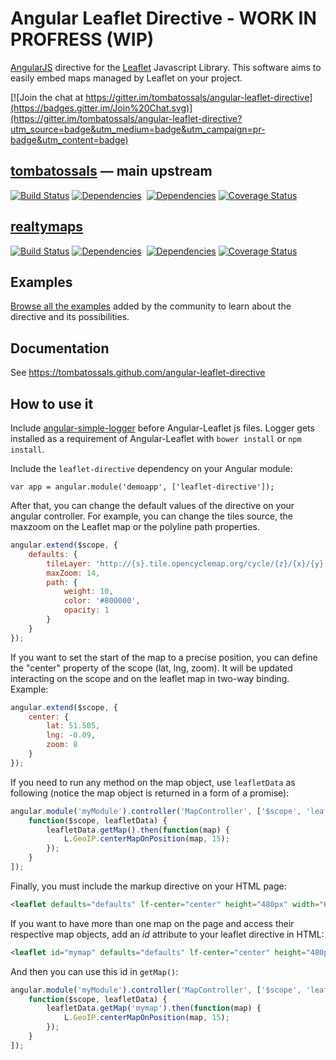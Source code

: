 # Angular Leaflet Directive - WORK IN PROFRESS (WIP)

[AngularJS](http://angularjs.org/) directive for the [Leaflet](http://www.leafletjs.com/) Javascript
Library. This software aims to easily embed maps managed by Leaflet on your project.

[![Join the chat at https://gitter.im/tombatossals/angular-leaflet-directive](https://badges.gitter.im/Join%20Chat.svg)](https://gitter.im/tombatossals/angular-leaflet-directive?utm_source=badge&utm_medium=badge&utm_campaign=pr-badge&utm_content=badge)

## [tombatossals](http://github.com/tombatossals/angular-leaflet-directive) — main upstream

[![Build Status](https://travis-ci.org/tombatossals/angular-leaflet-directive.png)](https://travis-ci.org/tombatossals/angular-leaflet-directive) [![Dependencies](https://david-dm.org/tombatossals/angular-leaflet-directive.svg)](https://david-dm.org/tombatossals/angular-leaflet-directive)&nbsp;
[![Dependencies](https://david-dm.org/tombatossals/angular-leaflet-directive/dev-status.svg)](https://david-dm.org/tombatossals/angular-leaflet-directive) [![Coverage
Status](https://coveralls.io/repos/tombatossals/angular-leaflet-directive/badge.png?branch=master)](http://tombatossals.github.io/angular-leaflet-directive/coverage/PhantomJS%201.9.7%20%28Linux%29/lcov-report/dist/angular-leaflet-directive.js.html)

## [realtymaps](http://github.com/realtymaps/angular-leaflet-directive)
[![Build Status](https://travis-ci.org/realtymaps/angular-leaflet-directive.png)](https://travis-ci.org/realtymaps/angular-leaflet-directive) [![Dependencies](https://david-dm.org/realtymaps/angular-leaflet-directive.svg)](https://david-dm.org/realtymaps/angular-leaflet-directive)&nbsp;
[![Dependencies](https://david-dm.org/realtymaps/angular-leaflet-directive/dev-status.svg)](https://david-dm.org/realtymaps/angular-leaflet-directive) [![Coverage
Status](https://coveralls.io/repos/realtymaps/angular-leaflet-directive/badge.png?branch=master)](http://realtymaps.github.io/angular-leaflet-directive/coverage/PhantomJS%201.9.7%20%28Linux%29/lcov-report/dist/angular-leaflet-directive.js.html)

## Examples

[Browse all the examples](http://tombatossals.github.io/angular-leaflet-directive/examples/0000-viewer.html) added by the community to learn about the directive and its possibilities.

## Documentation

See https://tombatossals.github.com/angular-leaflet-directive

## How to use it

Include [angular-simple-logger](https://github.com/nmccready/angular-simple-logger) before Angular-Leaflet js files. Logger gets installed as a requirement of Angular-Leaflet with `bower install` or `npm install`.

Include the `leaflet-directive` dependency on your Angular module:
```
var app = angular.module('demoapp', ['leaflet-directive']);
```

After that, you can change the default values of the directive on
your angular controller. For example, you can change the tiles source, the
maxzoom on the Leaflet map or the polyline path properties.

```javascript
angular.extend($scope, {
    defaults: {
        tileLayer: 'http://{s}.tile.opencyclemap.org/cycle/{z}/{x}/{y}.png',
        maxZoom: 14,
        path: {
            weight: 10,
            color: '#800000',
            opacity: 1
        }
    }
});
```

If you want to set the start of the map to a precise position, you can define
the "center" property of the scope (lat, lng, zoom). It will be updated
interacting on the scope and on the leaflet map in two-way binding. Example:
```javascript
angular.extend($scope, {
    center: {
        lat: 51.505,
        lng: -0.09,
        zoom: 8
    }
});
```

If you need to run any method on the map object, use `leafletData` as following (notice the map object is returned in a form of a promise):

```javascript
angular.module('myModule').controller('MapController', ['$scope', 'leafletData',
    function($scope, leafletData) {
        leafletData.getMap().then(function(map) {
            L.GeoIP.centerMapOnPosition(map, 15);
        });
    }
]);
```

Finally, you must include the markup directive on your HTML page:
```html
<leaflet defaults="defaults" lf-center="center" height="480px" width="640px"></leaflet>
```

If you want to have more than one map on the page and access their respective map objects, add an *id* attribute to your leaflet directive in HTML:

```html
<leaflet id="mymap" defaults="defaults" lf-center="center" height="480px" width="640px"></leaflet>
```

And then you can use this id in `getMap()`:

```javascript
angular.module('myModule').controller('MapController', ['$scope', 'leafletData',
    function($scope, leafletData) {
        leafletData.getMap('mymap').then(function(map) {
            L.GeoIP.centerMapOnPosition(map, 15);
        });
    }
]);
```
